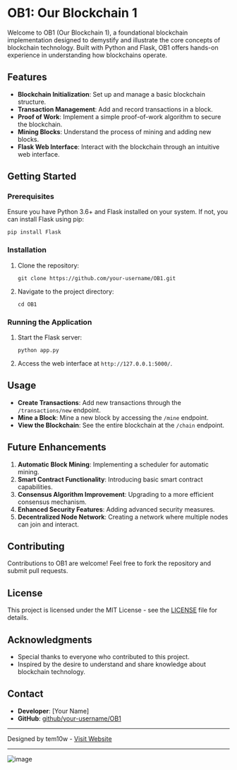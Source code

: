 
# OB1: Our Blockchain 1

Welcome to OB1 (Our Blockchain 1), a foundational blockchain implementation designed to demystify and illustrate the core concepts of blockchain technology. Built with Python and Flask, OB1 offers hands-on experience in understanding how blockchains operate.

## Features

- **Blockchain Initialization**: Set up and manage a basic blockchain structure.
- **Transaction Management**: Add and record transactions in a block.
- **Proof of Work**: Implement a simple proof-of-work algorithm to secure the blockchain.
- **Mining Blocks**: Understand the process of mining and adding new blocks.
- **Flask Web Interface**: Interact with the blockchain through an intuitive web interface.

## Getting Started

### Prerequisites

Ensure you have Python 3.6+ and Flask installed on your system. If not, you can install Flask using pip:

```
pip install Flask
```

### Installation

1. Clone the repository:
   ```
   git clone https://github.com/your-username/OB1.git
   ```
2. Navigate to the project directory:
   ```
   cd OB1
   ```

### Running the Application

1. Start the Flask server:
   ```
   python app.py
   ```
2. Access the web interface at `http://127.0.0.1:5000/`.

## Usage

- **Create Transactions**: Add new transactions through the `/transactions/new` endpoint.
- **Mine a Block**: Mine a new block by accessing the `/mine` endpoint.
- **View the Blockchain**: See the entire blockchain at the `/chain` endpoint.

## Future Enhancements

1. **Automatic Block Mining**: Implementing a scheduler for automatic mining.
2. **Smart Contract Functionality**: Introducing basic smart contract capabilities.
3. **Consensus Algorithm Improvement**: Upgrading to a more efficient consensus mechanism.
4. **Enhanced Security Features**: Adding advanced security measures.
5. **Decentralized Node Network**: Creating a network where multiple nodes can join and interact.

## Contributing

Contributions to OB1 are welcome! Feel free to fork the repository and submit pull requests.

## License

This project is licensed under the MIT License - see the [LICENSE](LICENSE) file for details.

## Acknowledgments

- Special thanks to everyone who contributed to this project.
- Inspired by the desire to understand and share knowledge about blockchain technology.

## Contact

- **Developer**: [Your Name]
- **GitHub**: [github/your-username/OB1](https://github.com/your-username/OB1)

---

Designed by tem10w - [Visit Website](http://abc.com)

---

![image](https://github.com/Benzsoft/OB1---Open-Blockchain-1/assets/30490739/fbce5dd3-06ad-4200-85aa-a9d3e4a60ce9)
